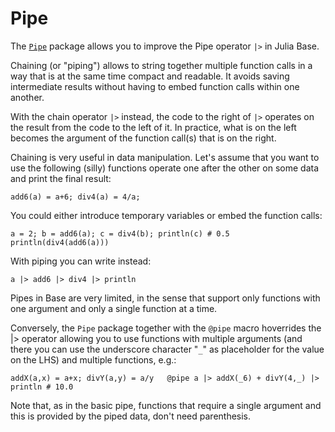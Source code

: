 # Pipe

The [`Pipe`](https://github.com/oxinabox/Pipe.jl) package allows you to improve the Pipe operator `|>` in Julia Base.

Chaining \(or "piping"\) allows to string together multiple function calls in a way that is at the same time compact and readable. It avoids saving intermediate results without having to embed function calls within one another.

With the chain operator `|>` instead, the code to the right of  `|>` operates on the result from the code to the left of it. In practice, what is on the left becomes the  argument of the function call\(s\) that is on the right.

Chaining is very useful in data manipulation. Let's assume that you want to use the following \(silly\) functions operate one after the other on some data and print the  final result:

`add6(a) = a+6; div4(a) = 4/a;`

You could either introduce temporary variables or embed the function calls:

`a = 2; b = add6(a); c = div4(b); println(c) # 0.5  
println(div4(add6(a)))`

With piping you can write instead:

`a |> add6 |> div4 |> println` 

Pipes in Base are very limited, in the sense that support only functions with one argument and only a single function at a time.

Conversely,  the `Pipe` package together with the `@pipe` macro hoverrides the \|&gt; operator allowing you to use functions with multiple arguments \(and there you can use the underscore character "`_`" as placeholder for the value on the LHS\) and multiple functions, e.g.:

`addX(a,x) = a+x; divY(a,y) = a/y  
@pipe a |> addX(_6) + divY(4,_) |> println # 10.0`

Note that, as in the basic pipe, functions that require a single argument and this is provided by the piped data, don't need parenthesis.







